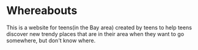 # Whereabouts
This is a website for teens(in the Bay area) created by teens to help teens discover new trendy places that are in their area when they want to go somewhere, but don't know where.
